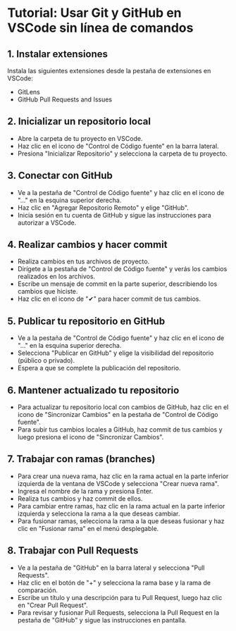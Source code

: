 
# Tutorial: Usar Git y GitHub en VSCode sin línea de comandos

## 1. Instalar extensiones

Instala las siguientes extensiones desde la pestaña de extensiones en VSCode:

- GitLens
- GitHub Pull Requests and Issues

## 2. Inicializar un repositorio local

- Abre la carpeta de tu proyecto en VSCode.
- Haz clic en el icono de "Control de Código fuente" en la barra lateral.
- Presiona "Inicializar Repositorio" y selecciona la carpeta de tu proyecto.

## 3. Conectar con GitHub

- Ve a la pestaña de "Control de Código fuente" y haz clic en el icono de "..." en la esquina superior derecha.
- Haz clic en "Agregar Repositorio Remoto" y elige "GitHub".
- Inicia sesión en tu cuenta de GitHub y sigue las instrucciones para autorizar a VSCode.

## 4. Realizar cambios y hacer commit

- Realiza cambios en tus archivos de proyecto.
- Dirígete a la pestaña de "Control de Código fuente" y verás los cambios realizados en los archivos.
- Escribe un mensaje de commit en la parte superior, describiendo los cambios que hiciste.
- Haz clic en el icono de "✔" para hacer commit de tus cambios.

## 5. Publicar tu repositorio en GitHub

- Ve a la pestaña de "Control de Código fuente" y haz clic en el icono de "..." en la esquina superior derecha.
- Selecciona "Publicar en GitHub" y elige la visibilidad del repositorio (público o privado).
- Espera a que se complete la publicación del repositorio.

## 6. Mantener actualizado tu repositorio

- Para actualizar tu repositorio local con cambios de GitHub, haz clic en el icono de "Sincronizar Cambios" en la pestaña de "Control de Código fuente".
- Para subir tus cambios locales a GitHub, haz commit de tus cambios y luego presiona el icono de "Sincronizar Cambios".

## 7. Trabajar con ramas (branches)

- Para crear una nueva rama, haz clic en la rama actual en la parte inferior izquierda de la ventana de VSCode y selecciona "Crear nueva rama".
- Ingresa el nombre de la rama y presiona Enter.
- Realiza tus cambios y haz commit de ellos.
- Para cambiar entre ramas, haz clic en la rama actual en la parte inferior izquierda y selecciona la rama a la que deseas cambiar.
- Para fusionar ramas, selecciona la rama a la que deseas fusionar y haz clic en "Fusionar rama" en el menú desplegable.

## 8. Trabajar con Pull Requests

- Ve a la pestaña de "GitHub" en la barra lateral y selecciona "Pull Requests".
- Haz clic en el botón de "+" y selecciona la rama base y la rama de comparación.
- Escribe un título y una descripción para tu Pull Request, luego haz clic en "Crear Pull Request".
- Para revisar y fusionar Pull Requests, selecciona la Pull Request en la pestaña de "GitHub" y sigue las instrucciones en pantalla.